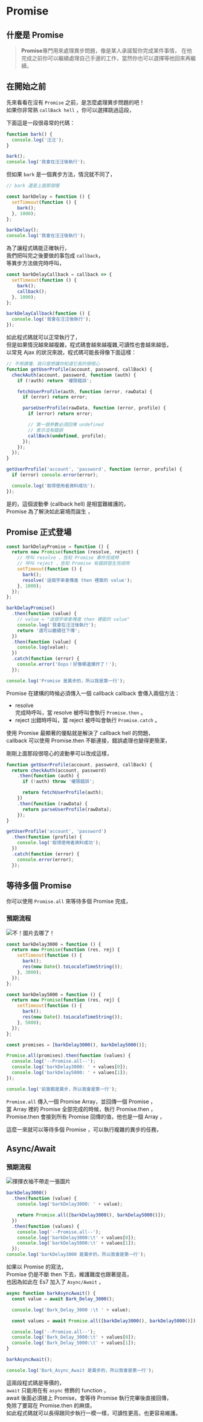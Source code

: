 # Promise

## 什麼是 Promise

> **Promise**專門用來處理異步問題，像是某人承諾幫你完成某件事情，
> 在他完成之前你可以繼續處理自己手邊的工作，當然你也可以選擇等他回來再繼續。

## 在開始之前

先來看看在沒有 `Promise` 之前，是怎麼處理異步問題的吧！  
如果你非常熟 `callBack hell` ，你可以選擇跳過這段，

下面這是一段很尋常的代碼：

```js
function bark() {
  console.log('汪汪');
}

bark();
console.log('我會在汪汪後執行');
```

但如果 `bark` 是一個異步方法，情況就不同了，

```js
// bark 還是上面那個喔

const barkDelay = function () {
  setTimeout(function () {
    bark();
  }, 1000);
};

barkDelay();
console.log('我會在汪汪後執行');
```

為了讓程式碼能正確執行，  
我們把叫完之後要做的事包成 `callback`，  
等異步方法做完時呼叫，

```js
const barkDelayCallback = callback => {
  setTimeout(function () {
    bark();
    callback();
  }, 1000);
};

barkDelayCallback(function () {
  console.log('我會在汪汪後執行');
});
```

如此程式碼就可以正常執行了，  
但是如果情況越來越複雜，程式碼會越來越複雜,可讀性也會越來越低，  
以常見 Ajax 的狀況來說，程式碼可能長得像下面這樣：

```js
// 不用讀懂，我只是想讓你知道它長的很噁心
function getUserProfile(account, password, callBack) {
  checkAuth(account, password, function (auth) {
    if (!auth) return '權限錯誤';

    fetchUserProfile(auth, function (error, rawData) {
      if (error) return error;

      parseUserProfile(rawData, function (error, profile) {
        if (error) return error;

        // 第一個參數必須回傳 undefined
        // 表示沒有錯誤
        callBack(undefined, profile);
      });
    });
  });
}

getUserProfile('account', 'password', function (error, profile) {
  if (error) console.error(error);

  console.log('取得使用者資料成功');
});
```

是的，這個波動拳 (callback hell) 是相當難維護的，  
Promise 為了解決如此窘境而誕生 ，

## Promise 正式登場

```js
const barkDelayPromise = function () {
  return new Promise(function (resolve, reject) {
    // 呼叫 resolve ，告知 Promise 事件完成時
    // 呼叫 reject ，告知 Promise 有錯誤發生完成時
    setTimeout(function () {
      bark();
      resolve('這個字串會傳進 then 裡面的 value');
    }, 1000);
  });
};

barkDelayPromise()
  .then(function (value) {
    // value = "這個字串會傳進 then 裡面的 value"
    console.log('我會在汪汪後執行');
    return '還可以繼續往下傳';
  })
  .then(function (value) {
    console.log(value);
  })
  .catch(function (error) {
    console.error('Oops！好像哪邊爆炸了！');
  });

console.log('Promise 是異步的，所以我是第一行');
```

Promise 在建構的時候必須傳入一個 callback
callback 會傳入兩個方法：

- resolve  
  完成時呼叫，當 resolve 被呼叫會執行 `Promise.then`  。
- reject
  出錯時呼叫，當 reject 被呼叫會執行 `Promise.catch` 。

使用 Promise 最顯著的優點就是解決了 callback hell 的問題，  
callback 可以使用 Promise.then 不斷連接，錯誤處理也變得更簡潔，

剛剛上面那段很噁心的波動拳可以改成這樣，

```js
function getUserProfile(account, password, callBack) {
  return checkAuth(account, password)
    .then(function (auth) {
      if (!auth) throw '權限錯誤';

      return fetchUserProfile(auth);
    })
    .then(function (rawData) {
      return parseUserProfile(rawData);
    });
}

getUserProfile('account', 'password')
  .then(function (profile) {
    console.log('取得使用者資料成功');
  })
  .catch(function (error) {
    console.error(error);
  });
```

## 等待多個 Promise

你可以使用 `Promise.all` 來等待多個 Promise 完成，

### 預期流程

![不！圖片去哪了！](https://wl00887404.github.io/ac-tips/promise/flow1.svg)

```js
const barkDelay3000 = function () {
  return new Promise(function (res, rej) {
    setTimeout(function () {
      bark();
      res(new Date().toLocaleTimeString());
    }, 3000);
  });
};

const barkDelay5000 = function () {
  return new Promise(function (res, rej) {
    setTimeout(function () {
      bark();
      res(new Date().toLocaleTimeString());
    }, 5000);
  });
};

const promises = [barkDelay3000(), barkDelay5000()];

Promise.all(promises).then(function (values) {
  console.log('--Promise.all--');
  console.log('barkDelay3000: ' + values[0]);
  console.log('barkDelay5000: ' + values[1]);
});

console.log('前面都是異步，所以我會是第一行');
```

`Promise.all` 傳入一個 Promise Array，並回傳一個 Promise ，  
當 Array 裡的 Promise 全部完成的時候，執行 Promise.then ，  
Promise.then 會接到所有 Promise 回傳的值，他也是一個 Array ，

這麼一來就可以等待多個 Promise ，可以執行複雜的異步的任務，

## Async/Await

### 預期流程

![揮揮衣袖不帶走一張圖片](https://wl00887404.github.io/ac-tips/promise/flow2.svg)

```js
barkDelay3000()
  .then(function (value) {
    console.log('barkDelay3000: ' + value);

    return Promise.all([barkDelay3000(), barkDelay5000()]);
  })
  .then(function (values) {
    console.log('--Promise.all--');
    console.log('barkDelay3000:\t' + values[0]);
    console.log('barkDelay5000:\t' + values[1]);
  });
console.log('barkDelay3000 是異步的，所以我會是第一行');
```

如果以 Promise 的寫法，  
Promise 仍是不斷 then 下去，維護難度也跟著提高，  
也因為如此在 Es7 加入了 `Async/Await` ，

```js
async function barkAsyncAwait() {
  const value = await Bark_Delay_3000();

  console.log('Bark_Delay_3000 :\t ' + value);

  const values = await Promise.all([barkDelay3000(), barkDelay5000()]);

  console.log('--Promise.all--');
  console.log('Bark_Delay_3000:\t' + values[0]);
  console.log('Bark_Delay_5000:\t' + values[1]);
}

barkAsyncAwait();

console.log('Bark_Async_Await 是異步的，所以我會是第一行');
```

這兩段程式碼是等價的，  
`await` 只能用在有 `async` 修飾的 function ，  
await 後面必須接上 Promise，會等待 Promise 執行完畢後直接回傳，  
免除了要寫在 Promise.then 的麻煩，  
如此程式碼就可以長得跟同步執行一模一樣，可讀性更高，也更容易維護。

